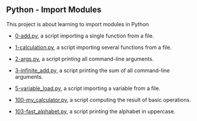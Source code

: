## Python - Import Modules

This project is about learning to import modules in Python

* [0-add.py](https://github.com/gwendalminguy/holbertonschool-higher_level_programming/tree/main/python-import_modules/0-add.py), a script importing a single function from a file.

* [1-calculation.py](https://github.com/gwendalminguy/holbertonschool-higher_level_programming/tree/main/python-import_modules/1-calculation.py), a script importing several functions from a file.

* [2-args.py](https://github.com/gwendalminguy/holbertonschool-higher_level_programming/tree/main/python-import_modules/2-args.py), a script printing all command-line arguments.

* [3-infinite_add.py](https://github.com/gwendalminguy/holbertonschool-higher_level_programming/tree/main/python-import_modules/3-infinite_add.py), a script printing the sum of all command-line arguments.

* [5-variable_load.py](https://github.com/gwendalminguy/holbertonschool-higher_level_programming/tree/main/python-import_modules/5-variable_load.py), a script importing a variable from a file.

* [100-my_calculator.py](https://github.com/gwendalminguy/holbertonschool-higher_level_programming/tree/main/python-import_modules/100-my_calculator.py), a script computing the result of basic operations.

* [103-fast_alphabet.py](https://github.com/gwendalminguy/holbertonschool-higher_level_programming/tree/main/python-import_modules/103-fast_alphabet.py), a script printing the alphabet in uppercase.
